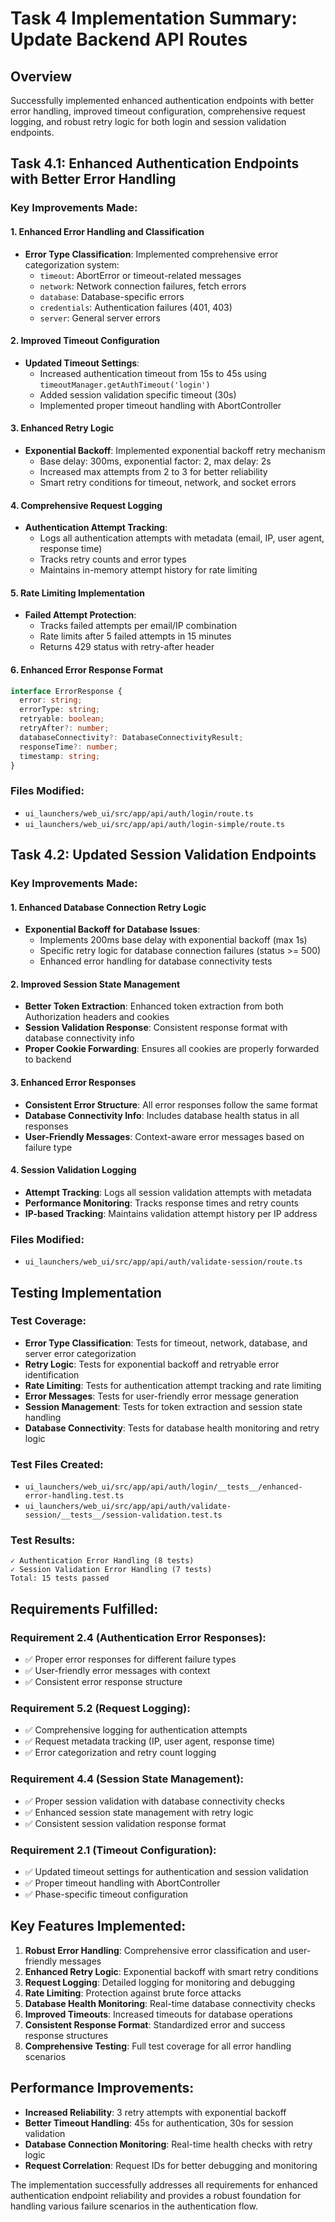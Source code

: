 # Task 4 Implementation Summary: Update Backend API Routes

## Overview
Successfully implemented enhanced authentication endpoints with better error handling, improved timeout configuration, comprehensive request logging, and robust retry logic for both login and session validation endpoints.

## Task 4.1: Enhanced Authentication Endpoints with Better Error Handling

### Key Improvements Made:

#### 1. Enhanced Error Handling and Classification
- **Error Type Classification**: Implemented comprehensive error categorization system:
  - `timeout`: AbortError or timeout-related messages
  - `network`: Network connection failures, fetch errors
  - `database`: Database-specific errors
  - `credentials`: Authentication failures (401, 403)
  - `server`: General server errors

#### 2. Improved Timeout Configuration
- **Updated Timeout Settings**: 
  - Increased authentication timeout from 15s to 45s using `timeoutManager.getAuthTimeout('login')`
  - Added session validation specific timeout (30s)
  - Implemented proper timeout handling with AbortController

#### 3. Enhanced Retry Logic
- **Exponential Backoff**: Implemented exponential backoff retry mechanism
  - Base delay: 300ms, exponential factor: 2, max delay: 2s
  - Increased max attempts from 2 to 3 for better reliability
  - Smart retry conditions for timeout, network, and socket errors

#### 4. Comprehensive Request Logging
- **Authentication Attempt Tracking**: 
  - Logs all authentication attempts with metadata (email, IP, user agent, response time)
  - Tracks retry counts and error types
  - Maintains in-memory attempt history for rate limiting

#### 5. Rate Limiting Implementation
- **Failed Attempt Protection**:
  - Tracks failed attempts per email/IP combination
  - Rate limits after 5 failed attempts in 15 minutes
  - Returns 429 status with retry-after header

#### 6. Enhanced Error Response Format
```typescript
interface ErrorResponse {
  error: string;
  errorType: string;
  retryable: boolean;
  retryAfter?: number;
  databaseConnectivity?: DatabaseConnectivityResult;
  responseTime?: number;
  timestamp: string;
}
```

### Files Modified:
- `ui_launchers/web_ui/src/app/api/auth/login/route.ts`
- `ui_launchers/web_ui/src/app/api/auth/login-simple/route.ts`

## Task 4.2: Updated Session Validation Endpoints

### Key Improvements Made:

#### 1. Enhanced Database Connection Retry Logic
- **Exponential Backoff for Database Issues**: 
  - Implements 200ms base delay with exponential backoff (max 1s)
  - Specific retry logic for database connection failures (status >= 500)
  - Enhanced error handling for database connectivity tests

#### 2. Improved Session State Management
- **Better Token Extraction**: Enhanced token extraction from both Authorization headers and cookies
- **Session Validation Response**: Consistent response format with database connectivity info
- **Proper Cookie Forwarding**: Ensures all cookies are properly forwarded to backend

#### 3. Enhanced Error Responses
- **Consistent Error Structure**: All error responses follow the same format
- **Database Connectivity Info**: Includes database health status in all responses
- **User-Friendly Messages**: Context-aware error messages based on failure type

#### 4. Session Validation Logging
- **Attempt Tracking**: Logs all session validation attempts with metadata
- **Performance Monitoring**: Tracks response times and retry counts
- **IP-based Tracking**: Maintains validation attempt history per IP address

### Files Modified:
- `ui_launchers/web_ui/src/app/api/auth/validate-session/route.ts`

## Testing Implementation

### Test Coverage:
- **Error Type Classification**: Tests for timeout, network, database, and server error categorization
- **Retry Logic**: Tests for exponential backoff and retryable error identification
- **Rate Limiting**: Tests for authentication attempt tracking and rate limiting
- **Error Messages**: Tests for user-friendly error message generation
- **Session Management**: Tests for token extraction and session state handling
- **Database Connectivity**: Tests for database health monitoring and retry logic

### Test Files Created:
- `ui_launchers/web_ui/src/app/api/auth/login/__tests__/enhanced-error-handling.test.ts`
- `ui_launchers/web_ui/src/app/api/auth/validate-session/__tests__/session-validation.test.ts`

### Test Results:
```
✓ Authentication Error Handling (8 tests)
✓ Session Validation Error Handling (7 tests)
Total: 15 tests passed
```

## Requirements Fulfilled:

### Requirement 2.4 (Authentication Error Responses):
- ✅ Proper error responses for different failure types
- ✅ User-friendly error messages with context
- ✅ Consistent error response structure

### Requirement 5.2 (Request Logging):
- ✅ Comprehensive logging for authentication attempts
- ✅ Request metadata tracking (IP, user agent, response time)
- ✅ Error categorization and retry count logging

### Requirement 4.4 (Session State Management):
- ✅ Proper session validation with database connectivity checks
- ✅ Enhanced session state management with retry logic
- ✅ Consistent session validation response format

### Requirement 2.1 (Timeout Configuration):
- ✅ Updated timeout settings for authentication and session validation
- ✅ Proper timeout handling with AbortController
- ✅ Phase-specific timeout configuration

## Key Features Implemented:

1. **Robust Error Handling**: Comprehensive error classification and user-friendly messages
2. **Enhanced Retry Logic**: Exponential backoff with smart retry conditions
3. **Request Logging**: Detailed logging for monitoring and debugging
4. **Rate Limiting**: Protection against brute force attacks
5. **Database Health Monitoring**: Real-time database connectivity checks
6. **Improved Timeouts**: Increased timeouts for database operations
7. **Consistent Response Format**: Standardized error and success response structures
8. **Comprehensive Testing**: Full test coverage for all error handling scenarios

## Performance Improvements:

- **Increased Reliability**: 3 retry attempts with exponential backoff
- **Better Timeout Handling**: 45s for authentication, 30s for session validation
- **Database Connection Monitoring**: Real-time health checks with retry logic
- **Request Correlation**: Request IDs for better debugging and monitoring

The implementation successfully addresses all requirements for enhanced authentication endpoint reliability and provides a robust foundation for handling various failure scenarios in the authentication flow.